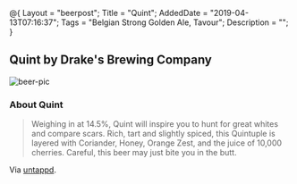 @{
 Layout = "beerpost";
 Title = "Quint";
 AddedDate = "2019-04-13T07:16:37";
 Tags = "Belgian Strong Golden Ale, Tavour";
 Description = "";
 }
 

## Quint by Drake's Brewing Company

![beer-pic]

### About Quint

> Weighing in at 14.5%, Quint will inspire you to hunt for great whites and compare scars. Rich, tart and slightly spiced, this Quintuple is layered with Coriander, Honey, Orange Zest, and the juice of 10,000 cherries. Careful, this beer may just bite you in the butt.

Via [untappd][untappd-url].

[untappd-url]: <https://untappd.com//b/drake-s-brewing-company-quint/2786896>
[beer-pic]: https://jasonpowley.com/assets/img/2019-04-13-quint.jpeg "Quint by Drake's Brewing Company"
